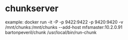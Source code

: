 # chunkserver
example: docker run -it -P -p 9422:9422 -p 9420:9420 -v /mnt/chunks:/mnt/chunks --add-host mfsmaster:10.2.0.91 bartonpeveril/chunk /usr/local/bin/run-chunk
